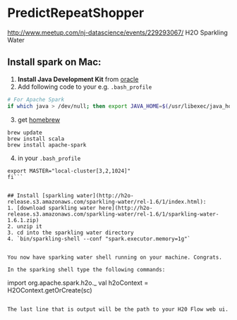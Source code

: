 # PredictRepeatShopper
http://www.meetup.com/nj-datascience/events/229293067/    H2O Sparkling Water

## Install spark on Mac:

1. **Install Java Development Kit** from [oracle](http://www.oracle.com/technetwork/java/javase/downloads/jdk8-downloads-2133151.html)
2. Add following code to your e.g. `.bash_profile`
```bash
# For Apache Spark
if which java > /dev/null; then export JAVA_HOME=$(/usr/libexec/java_home); fi
```

3. get [homebrew](http://brew.sh/)
```shell
brew update
brew install scala
brew install apache-spark
```

4. in your `.bash_profile`
```export SPARK_HOME="/usr/local/Cellar/apache-spark/1.6.1/libexec/"
export MASTER="local-cluster[3,2,1024]"
fi```


## Install [sparkling water](http://h2o-release.s3.amazonaws.com/sparkling-water/rel-1.6/1/index.html):
1. [download sparkling water here](http://h2o-release.s3.amazonaws.com/sparkling-water/rel-1.6/1/sparkling-water-1.6.1.zip)
2. unzip it
3. cd into the sparkling water directory
4. `bin/sparkling-shell --conf "spark.executor.memory=1g"`


You now have sparking water shell running on your machine. Congrats.

In the sparking shell type the following commands:

```
import org.apache.spark.h2o._
val h2oContext = H2OContext.getOrCreate(sc)
```

The last line that is output will be the path to your H20 Flow web ui.

